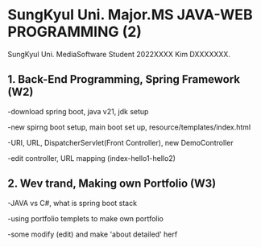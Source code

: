 # SungKyul Uni. Major.MS JAVA-WEB PROGRAMMING (2) 

SungKyul Uni. MediaSoftware Student 2022XXXX Kim DXXXXXXX.

## **1. Back-End Programming, Spring Framework (W2)**

-download spring boot, java v21, jdk setup

-new spirng boot setup, main boot set up, resource/templates/index.html

-URI, URL, DispatcherServlet(Front Controller), new DemoController

-edit controller, URL mapping (index-hello1-hello2)

## **2. Wev trand, Making own Portfolio (W3)**

-JAVA vs C#, what is spring boot stack

-using portfolio templets to make own portfolio

-some modify (edit) and make 'about detailed' herf
